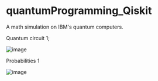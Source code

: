 # quantumProgramming_Qiskit
A math simulation on IBM's quantum computers.

Quantum circuit 1;

![image](https://user-images.githubusercontent.com/45503823/144331926-a27195bf-3b00-4e66-900c-42c1160908de.png)


Probabilities 1

![image](https://user-images.githubusercontent.com/45503823/144332827-2ba827be-1722-4b7c-a0b6-be0ac6fd4893.png)
